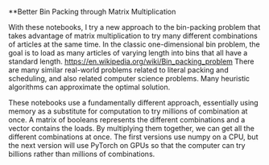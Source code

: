 **Better Bin Packing through Matrix Multiplication

With these notebooks, I try a new approach to the bin-packing problem that takes advantage of matrix multiplication to try many different combinations of articles at the same time. In the classic one-dimensional bin problem, the goal is to load as many articles of varying length into bins that all have a standard length. https://en.wikipedia.org/wiki/Bin_packing_problem There are many similar real-world problems related to literal packing and scheduling, and also related computer science problems. Many heuristic algorithms can approximate the optimal solution.

These notebooks use a fundamentally different approach, essentially using memory as a substitute for computation to try millions of combination at once. A matrix of booleans represents the different combinations and a vector contains the loads. By multiplying them together, we can get all the different combinations at once. The first versions use numpy on a CPU, but the next version will use PyTorch on GPUs so that the computer can try billions rather than millions of combinations.
